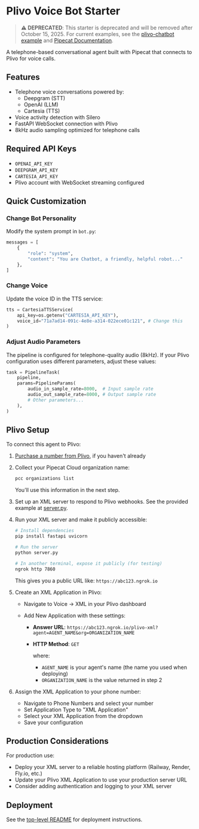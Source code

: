 # Plivo Voice Bot Starter

> **⚠️ DEPRECATED**: This starter is deprecated and will be removed after October 15, 2025. For current examples, see the [plivo-chatbot example](https://github.com/pipecat-ai/pipecat-examples/tree/main/plivo-chatbot) and [Pipecat Documentation](https://docs.pipecat.ai).

A telephone-based conversational agent built with Pipecat that connects to Plivo for voice calls.

## Features

- Telephone voice conversations powered by:
  - Deepgram (STT)
  - OpenAI (LLM)
  - Cartesia (TTS)
- Voice activity detection with Silero
- FastAPI WebSocket connection with Plivo
- 8kHz audio sampling optimized for telephone calls

## Required API Keys

- `OPENAI_API_KEY`
- `DEEPGRAM_API_KEY`
- `CARTESIA_API_KEY`
- Plivo account with WebSocket streaming configured

## Quick Customization

### Change Bot Personality

Modify the system prompt in `bot.py`:

```python
messages = [
    {
        "role": "system",
        "content": "You are Chatbot, a friendly, helpful robot..."
    },
]
```

### Change Voice

Update the voice ID in the TTS service:

```python
tts = CartesiaTTSService(
    api_key=os.getenv("CARTESIA_API_KEY"),
    voice_id="71a7ad14-091c-4e8e-a314-022ece01c121", # Change this
)
```

### Adjust Audio Parameters

The pipeline is configured for telephone-quality audio (8kHz). If your Plivo configuration uses different parameters, adjust these values:

```python
task = PipelineTask(
    pipeline,
    params=PipelineParams(
        audio_in_sample_rate=8000,  # Input sample rate
        audio_out_sample_rate=8000, # Output sample rate
        # Other parameters...
    ),
)
```

## Plivo Setup

To connect this agent to Plivo:

1. [Purchase a number from Plivo](https://www.plivo.com/docs/numbers/quickstart/), if you haven't already

2. Collect your Pipecat Cloud organization name:

   ```bash
   pcc organizations list
   ```

   You'll use this information in the next step.

3. Set up an XML server to respond to Plivo webhooks. See the provided example at [server.py](server.py).

4. Run your XML server and make it publicly accessible:

   ```bash
   # Install dependencies
   pip install fastapi uvicorn

   # Run the server
   python server.py

   # In another terminal, expose it publicly (for testing)
   ngrok http 7860
   ```

   This gives you a public URL like: `https://abc123.ngrok.io`

5. Create an XML Application in Plivo:

   - Navigate to Voice → XML in your Plivo dashboard
   - Add New Application with these settings:

     - **Answer URL**: `https://abc123.ngrok.io/plivo-xml?agent=AGENT_NAME&org=ORGANIZATION_NAME`
     - **HTTP Method**: `GET`

       where:

       - `AGENT_NAME` is your agent's name (the name you used when deploying)
       - `ORGANIZATION_NAME` is the value returned in step 2

6. Assign the XML Application to your phone number:

   - Navigate to Phone Numbers and select your number
   - Set Application Type to "XML Application"
   - Select your XML Application from the dropdown
   - Save your configuration

## Production Considerations

For production use:

- Deploy your XML server to a reliable hosting platform (Railway, Render, Fly.io, etc.)
- Update your Plivo XML Application to use your production server URL
- Consider adding authentication and logging to your XML server

## Deployment

See the [top-level README](../README.md) for deployment instructions.
